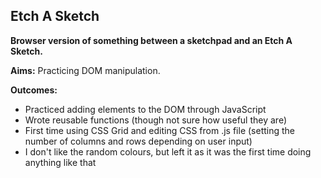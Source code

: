 ## Etch A Sketch

**Browser version of something between a sketchpad and an Etch A Sketch.**

**Aims:**
Practicing DOM manipulation.

**Outcomes:**
- Practiced adding elements to the DOM through JavaScript
- Wrote reusable functions (though not sure how useful they are)
- First time using CSS Grid and editing CSS from .js file (setting the number of columns and rows depending on user input)
- I don't like the random colours, but left it as it was the first time doing anything like that